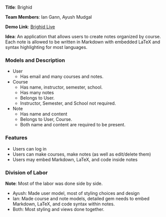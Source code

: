 **Title**: Brighid

**Team Members**: Ian Gann, Ayush Mudgal

**Demo Link**: [Brighid Live](https://evening-oasis-9876.herokuapp.com/)

**Idea**: An application that allows users to create notes organized by course. Each note is allowed to be written in Markdown with embedded LaTeX and syntax highlighting for most languages.

### Models and Description

* User
    - Has email and many courses and notes.
* Course
    - Has name, instructor, semester, school. 
    - Has many notes
    - Belongs to User.
    - Instructor, Semester, and School not required.
* Note
    - Has name and content
    - Belongs to User, Course.
    - Both name and content are required to be present.

### Features

* Users can log in
* Users can make courses, make notes (as well as edit/delete them)
* Users may embed Markdown, LaTeX, and code inside notes

### Division of Labor

**Note**: Most of the labor was done side by side.

* Ayush: Made user model, most of styling choices and design
* Ian: Made course and note models, detailed gem needs to embed Markdown, LaTeX, and code syntax within notes.
* Both: Most styling and views done together.
